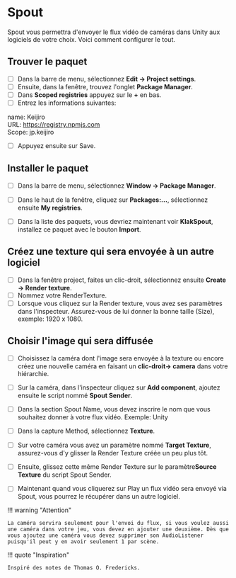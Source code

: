 # Spout
Spout vous permettra d'envoyer le flux vidéo de caméras dans Unity aux logiciels de votre choix. Voici comment configurer le tout. 

## Trouver le paquet
- [ ] Dans la barre de menu, sélectionnez **Edit -> Project settings**.
- [ ] Ensuite, dans la fenêtre, trouvez l'onglet **Package Manager**.
- [ ] Dans **Scoped registries** appuyez sur le **+** en bas.
- [ ] Entrez les informations suivantes:

 name: Keijiro     
 URL: https://registry.npmjs.com     
 Scope: jp.keijiro   

- [ ] Appuyez ensuite sur Save. 

## Installer le paquet
- [ ] Dans la barre de menu, sélectionnez **Window -> Package Manager**.
- [ ] Dans le haut de la fenêtre, cliquez sur **Packages:...**, sélectionnez ensuite **My registries**.
- [ ] Dans la liste des paquets, vous devriez maintenant voir **KlakSpout**, installez ce paquet avec le bouton **Import**.


## Créez une texture qui sera envoyée à un autre logiciel
- [ ] Dans la fenêtre project, faites un clic-droit, sélectionnez ensuite **Create -> Render texture**.
- [ ] Nommez votre RenderTexture.
- [ ] Lorsque vous cliquez sur la Render texture, vous avez ses paramètres dans l'inspecteur. Assurez-vous de lui donner la bonne taille (Size), exemple: 1920 x 1080.

## Choisir l'image qui sera diffusée
- [ ] Choisissez la caméra dont l'image sera envoyée à la texture ou encore créez une nouvelle caméra en faisant un **clic-droit-> camera** dans votre hiérarchie.
- [ ] Sur la caméra, dans l'inspecteur cliquez sur **Add component**, ajoutez ensuite le script nommé **Spout Sender**.
- [ ] Dans la section Spout Name, vous devez inscrire le nom que vous souhaitez donner à votre flux vidéo. Exemple: Unity
- [ ] Dans la capture Method, sélectionnez **Texture**.
- [ ] Sur votre caméra vous avez un paramètre nommé **Target Texture**, assurez-vous d'y glisser la Render Texture créée un peu plus tôt.
- [ ] Ensuite, glissez cette même Render Texture sur le paramètre**Source Texture** du script Spout Sender.
- [ ] Maintenant quand vous cliquerez sur Play un flux vidéo sera envoyé via Spout, vous pourrez le récupérer dans un autre logiciel. 

 
!!! warning "Attention"

    La caméra servira seulement pour l'envoi du flux, si vous voulez aussi une caméra dans votre jeu, vous devez en ajouter une deuxième. Dès que vous ajoutez une caméra vous devez supprimer son AudioListener puisqu'il peut y en avoir seulement 1 par scène.










!!! quote "Inspiration"

    Inspiré des notes de Thomas O. Fredericks.  
